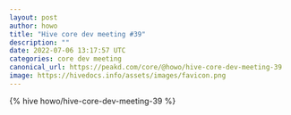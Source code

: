 ```yaml
---
layout: post
author: howo
title: "Hive core dev meeting #39"
description: ""
date: 2022-07-06 13:17:57 UTC
categories: core dev meeting
canonical_url: https://peakd.com/core/@howo/hive-core-dev-meeting-39
image: https://hivedocs.info/assets/images/favicon.png
---
```

{% hive howo/hive-core-dev-meeting-39 %}
